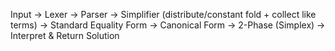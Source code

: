 Input -> Lexer -> Parser -> Simplifier (distribute/constant fold + collect like terms) -> Standard Equality Form -> Canonical Form -> 2-Phase (Simplex) -> Interpret & Return Solution
